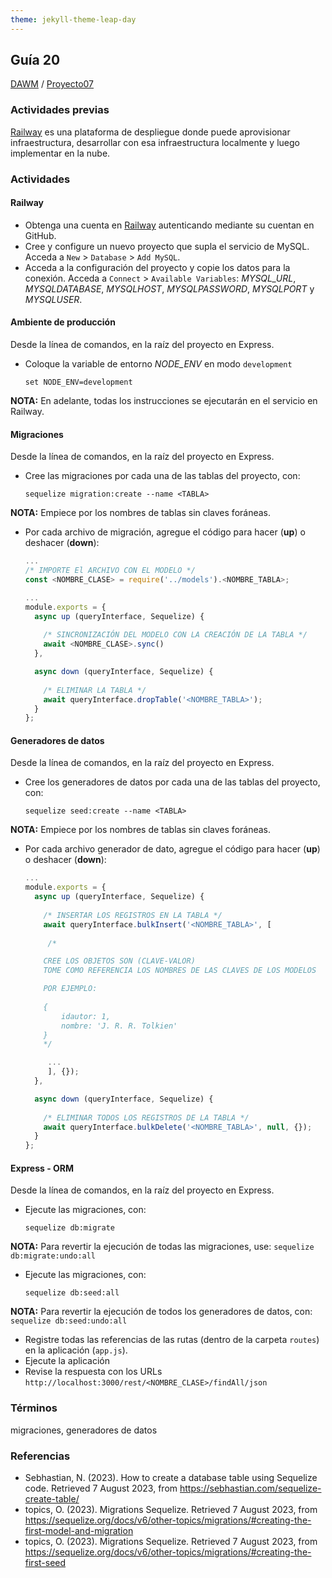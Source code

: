 ```yaml
---
theme: jekyll-theme-leap-day
---
```


## Guía 20

[DAWM](/DAWM/) / [Proyecto07](/DAWM/proyectos/2023/proyecto07)

### Actividades previas

[Railway](https://docs.railway.app/getting-started) es una plataforma de despliegue donde puede aprovisionar infraestructura, desarrollar con esa infraestructura localmente y luego implementar en la nube.

### Actividades

#### Railway

* Obtenga una cuenta en [Railway](https://railway.app/) autenticando mediante su cuentan en GitHub.
* Cree y configure un nuevo proyecto que supla el servicio de MySQL. Acceda a `New` > `Database` > `Add MySQL`.
* Acceda a la configuración del proyecto y copie los datos para la conexión. Acceda a `Connect` > `Available Variables`: _MYSQL_URL_, _MYSQLDATABASE_, _MYSQLHOST_, _MYSQLPASSWORD_, _MYSQLPORT_ y _MYSQLUSER_.

#### Ambiente de producción

Desde la línea de comandos, en la raíz del proyecto en Express.

* Coloque la variable de entorno _NODE_ENV_ en modo `development`

	```
	set NODE_ENV=development
	```

**NOTA:** En adelante, todas los instrucciones se ejecutarán en el servicio en Railway.

#### Migraciones

Desde la línea de comandos, en la raíz del proyecto en Express.

* Cree las migraciones por cada una de las tablas del proyecto, con:
	
	```
	sequelize migration:create --name <TABLA>
	```

**NOTA:** Empiece por los nombres de tablas sin claves foráneas.

* Por cada archivo de migración, agregue el código para hacer (**up**) o deshacer (**down**):

	```typescript
	...
	/* IMPORTE El ARCHIVO CON EL MODELO */
	const <NOMBRE_CLASE> = require('../models').<NOMBRE_TABLA>;
	
	...
	module.exports = {
	  async up (queryInterface, Sequelize) {
	    
	    /* SINCRONIZACIÓN DEL MODELO CON LA CREACIÓN DE LA TABLA */
	    await <NOMBRE_CLASE>.sync()
	  },

	  async down (queryInterface, Sequelize) {
	    
	    /* ELIMINAR LA TABLA */
	    await queryInterface.dropTable('<NOMBRE_TABLA>');
	  }
	};
	```

#### Generadores de datos

Desde la línea de comandos, en la raíz del proyecto en Express.

* Cree los generadores de datos por cada una de las tablas del proyecto, con:
	
	```
	sequelize seed:create --name <TABLA>
	```

**NOTA:** Empiece por los nombres de tablas sin claves foráneas.

* Por cada archivo generador de dato, agregue el código para hacer (**up**) o deshacer (**down**):

	```typescript
	...
	module.exports = {
	  async up (queryInterface, Sequelize) {
	    
	    /* INSERTAR LOS REGISTROS EN LA TABLA */
	    await queryInterface.bulkInsert('<NOMBRE_TABLA>', [
	     
	     /*

     	CREE LOS OBJETOS SON (CLAVE-VALOR)
		TOME COMO REFERENCIA LOS NOMBRES DE LAS CLAVES DE LOS MODELOS 

		POR EJEMPLO:
	     
	    {
	        idautor: 1,
	        nombre: 'J. R. R. Tolkien'
	    }
	    */

	     ...
	     ], {});
	  },

	  async down (queryInterface, Sequelize) {
	    
	    /* ELIMINAR TODOS LOS REGISTROS DE LA TABLA */
	    await queryInterface.bulkDelete('<NOMBRE_TABLA>', null, {});
	  }
	};
	```

#### Express - ORM

Desde la línea de comandos, en la raíz del proyecto en Express. 

* Ejecute las migraciones, con:
	
	```
	sequelize db:migrate
	```

**NOTA:** Para revertir la ejecución de todas las migraciones, use: `sequelize db:migrate:undo:all`

* Ejecute las migraciones, con:
	
	```
	sequelize db:seed:all
	```

**NOTA:** Para revertir la ejecución de todos los generadores de datos, con: `sequelize db:seed:undo:all`


* Registre todas las referencias de las rutas (dentro de la carpeta `routes`) en la aplicación (`app.js`).
* Ejecute la aplicación
* Revise la respuesta con los URLs `http://localhost:3000/rest/<NOMBRE_CLASE>/findAll/json`

### Términos

migraciones, generadores de datos

### Referencias

* Sebhastian, N. (2023). How to create a database table using Sequelize code. Retrieved 7 August 2023, from https://sebhastian.com/sequelize-create-table/
* topics, O. (2023). Migrations Sequelize. Retrieved 7 August 2023, from https://sequelize.org/docs/v6/other-topics/migrations/#creating-the-first-model-and-migration
* topics, O. (2023). Migrations Sequelize. Retrieved 7 August 2023, from https://sequelize.org/docs/v6/other-topics/migrations/#creating-the-first-seed
